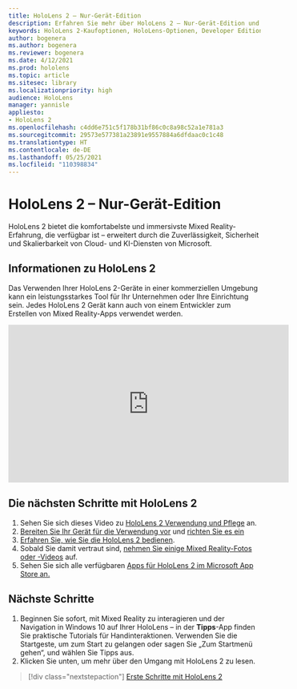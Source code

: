 ```yaml
---
title: HoloLens 2 – Nur-Gerät-Edition
description: Erfahren Sie mehr über HoloLens 2 – Nur-Gerät-Edition und was zu tun ist, wenn Sie ein eigenes Gerät erhalten haben.
keywords: HoloLens 2-Kaufoptionen, HoloLens-Optionen, Developer Edition
author: bogenera
ms.author: bogenera
ms.reviewer: bogenera
ms.date: 4/12/2021
ms.prod: hololens
ms.topic: article
ms.sitesec: library
ms.localizationpriority: high
audience: HoloLens
manager: yannisle
appliesto:
- HoloLens 2
ms.openlocfilehash: c4dd6e751c5f178b31bf86c0c8a98c52a1e781a3
ms.sourcegitcommit: 29573e577381a23891e9557884a6dfdaac0c1c48
ms.translationtype: HT
ms.contentlocale: de-DE
ms.lasthandoff: 05/25/2021
ms.locfileid: "110398834"
---
```

# <a name="hololens-2-device-only-edition"></a>HoloLens 2 – Nur-Gerät-Edition

HoloLens 2 bietet die komfortabelste und immersivste Mixed Reality-Erfahrung, die verfügbar ist – erweitert durch die Zuverlässigkeit, Sicherheit und Skalierbarkeit von Cloud- und KI-Diensten von Microsoft.

## <a name="learn-about-hololens-2"></a>Informationen zu HoloLens 2
Das Verwenden Ihrer HoloLens 2-Geräte in einer kommerziellen Umgebung kann ein leistungsstarkes Tool für Ihr Unternehmen oder Ihre Einrichtung sein. Jedes HoloLens 2 Gerät kann auch von einem Entwickler zum Erstellen von Mixed Reality-Apps verwendet werden.

<iframe width="560" height="315" src="https://www.youtube.com/embed/XwOnHqiNAeU" frameborder="0" allow="accelerometer; autoplay; clipboard-write; encrypted-media; gyroscope; picture-in-picture" allowfullscreen></iframe>

## <a name="heres-what-to-do-next-with-the-hololens-2"></a>Die nächsten Schritte mit HoloLens 2

1. Sehen Sie sich dieses Video zu [HoloLens 2 Verwendung und Pflege](https://docs.microsoft.com/hololens/hololens2-maintenance##HoloLens-2-Use-and-Care) an.
1. [Bereiten Sie Ihr Gerät für die Verwendung vor](https://docs.microsoft.com/hololens/hololens2-setup) und [richten Sie es ein](https://docs.microsoft.com/hololens/hololens2-start)
1. [Erfahren Sie, wie Sie die HoloLens 2 bedienen](https://docs.microsoft.com/hololens/holographic-home).
1. Sobald Sie damit vertraut sind, [nehmen Sie einige Mixed Reality-Fotos oder -Videos](https://docs.microsoft.com/hololens/holographic-photos-and-videos) auf.
1. Sehen Sie sich alle verfügbaren [Apps für HoloLens 2 im Microsoft App Store an.](https://docs.microsoft.com/hololens/holographic-store-apps)

## <a name="next-steps"></a>Nächste Schritte

1. Beginnen Sie sofort, mit Mixed Reality zu interagieren und der Navigation in Windows 10 auf Ihrer HoloLens – in der **Tipps**-App finden Sie praktische Tutorials für Handinteraktionen. Verwenden Sie die Startgeste, um zum Start zu gelangen oder sagen Sie „Zum Startmenü gehen“, und wählen Sie Tipps aus.
1. Klicken Sie unten, um mehr über den Umgang mit HoloLens 2 zu lesen.

> [!div class="nextstepaction"]
> [Erste Schritte mit HoloLens 2](hololens2-basic-usage.md)